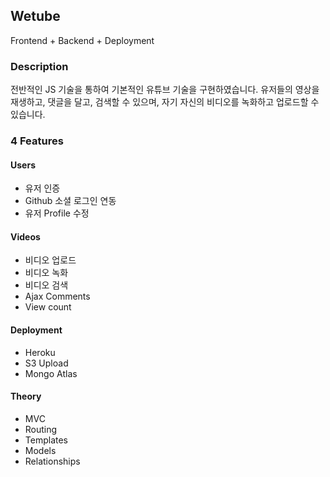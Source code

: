 ## Wetube 
Frontend + Backend + Deployment

### Description
전반적인 JS 기술을 통하여 기본적인 유튜브 기술을 구현하였습니다. 유저들의 영상을 재생하고, 댓글을 달고, 검색할 수 있으며, 자기 자신의 비디오를 녹화하고 업로드할 수 있습니다.  

### 4 Features 

#### Users
* 유저 인증 
* Github 소셜 로그인 연동
* 유저 Profile 수정

#### Videos 
* 비디오 업로드 
* 비디오 녹화
* 비디오 검색 
* Ajax Comments 
* View count 

#### Deployment 
* Heroku
* S3 Upload 
* Mongo Atlas

#### Theory 
* MVC
* Routing 
* Templates
* Models
* Relationships


